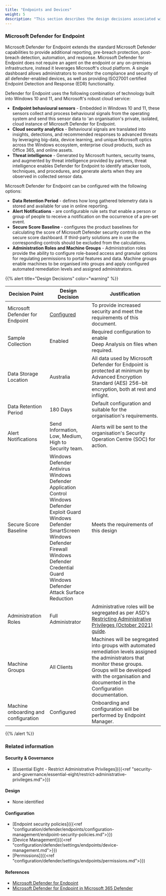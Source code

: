 ```yaml
---
title: "Endpoints and Devices"
weight: 5
description: "This section describes the design decisions associated with managing endpoint security for system(s) built using ASD's Blueprint for Secure Cloud."
---
```


### Microsoft Defender for Endpoint

Microsoft Defender for Endpoint extends the standard Microsoft Defender capabilities to provide additional reporting, pre-breach protection, post-breach detection, automation, and response. Microsoft Defender for Endpoint does not require an agent on the endpoint or any on-premises infrastructure, instead it leverages Microsoft's cloud platform. A single dashboard allows administrators to monitor the compliance and security of all defender-enabled devices, as well as providing ISO27001 certified Endpoint Detection and Response (EDR) functionality.

Defender for Endpoint uses the following combination of technology built into Windows 10 and 11, and Microsoft's robust cloud service:

* **Endpoint behavioural sensors** - Embedded in Windows 10 and 11, these sensors collect and process behavioural signals from the operating system and send this sensor data to 'an organisation's private, isolated, cloud instance of Microsoft Defender for Endpoint.
* **Cloud security analytics** - Behavioural signals are translated into insights, detections, and recommended responses to advanced threats by leveraging big-data, device learning, and unique Microsoft optics across the Windows ecosystem, enterprise cloud products, such as Office 365, and online assets.
* **Threat intelligence** - Generated by Microsoft hunters, security teams, and augmented by threat intelligence provided by partners, threat intelligence enables Defender for Endpoint to identify attacker tools, techniques, and procedures, and generate alerts when they are observed in collected sensor data.

Microsoft Defender for Endpoint can be configured with the following options:

* **Data Retention Period** - defines how long gathered telemetry data is stored and available for use in online reporting.
* **Alert Notifications** - are configurable rule sets that enable a person or group of people to receive a notification on the occurrence of a pre-set event.
* **Secure Score Baseline** - configures the product baselines for calculating the score of Microsoft Defender security controls on the secure score dashboard. If third-party solutions are in use the corresponding controls should be excluded from the calculations.
* **Administration Roles and Machine Groups** - Administration roles provide the ability to configure role-based access and granular options for regulating permissions to portal features and data. Machine groups enable machines to be organised into groups and apply configured automated remediation levels and assigned administrators.

{{% alert title="Design Decisions" color="warning" %}}

| Decision Point                       | Design Decision                                                                                                                                                                                                                                                                           | Justification                                                                                                                                                                                                                                                                                                     |
| ------------------------------------ | ----------------------------------------------------------------------------------------------------------------------------------------------------------------------------------------------------------------------------------------------------------------------------------------- | ----------------------------------------------------------------------------------------------------------------------------------------------------------------------------------------------------------------------------------------------------------------------------------------------------------------- |
| Microsoft Defender for Endpoint      | [Configured](https://security.microsoft.com/securitysettings)                                                                                                                                                                                                                             | To provide increased security and meet the requirements of this document.                                                                                                                                                                                                                                         |
| Sample Collection                    | Enabled                                                                                                                                                                                                                                                                                   | Required configuration to enable<br>Deep Analysis on files when required.                                                                                                                                                                                                                                         |
| Data Storage Location                | Australia                                                                                                                                                                                                                                                                                 | All data used by Microsoft Defender for Endpoint is protected at minimum by Advanced Encryption Standard (AES) 256-bit encryption, both at rest and inflight.                                                                                                                                                     |
| Data Retention Period                | 180 Days                                                                                                                                                                                                                                                                                  | Default configuration and suitable for the organisation's requirements.                                                                                                                                                                                                                                           |
| Alert Notifications                  | Send Information, Low, Medium, High to Security team.                                                                                                                                                                                                                                     | Alerts will be sent to the organisation's Security Operation Centre (SOC) for action.                                                                                                                                                                                                                             |
| Secure Score Baseline                | Windows Defender Antivirus<br>Windows Defender Application Control<br>Windows Defender Exploit Guard<br>Windows Defender SmartScreen<br>Windows Defender Firewall<br>Windows Defender Credential Guard<br>Windows Defender Attack Surface Reduction | Meets the requirements of this design                                                                                                                                                                                                                                                                             |
| Administration Roles                 | Full Administrator                                                                                                                                                                                                                                                                        | Administrative roles will be segregated as per ASD's [Restricting Administrative Privileges (October 2021) guide](https://www.cyber.gov.au/resources-business-and-government/maintaining-devices-and-systems/system-hardening-and-administration/system-administration/restricting-administrative-privileges). |
| Machine Groups                       | All Clients                                                                                                                                                                                                                                                                               | Machines will be segregated into groups with automated remediation levels assigned the administrators that monitor these groups. Groups will be developed with the organisation and documented in the Configuration documentation.                                                                                |
| Machine onboarding and configuration | Configured                                                                                                                                                                                                                                                                                | Onboarding and configuration will be performed by Endpoint Manager.                                                                                                                                                                                                                                               |

{{% /alert %}}

### Related information

#### Security & Governance

* [Essential Eight - Restrict Administrative Privileges]({{<ref "security-and-governance/essential-eight/restrict-administrative-privileges.md">}})

#### Design

* None identified

#### Configuration

* [Endpoint security policies]({{<ref "configuration/defender/endpoints/configuration-management/endpoint-security-policies.md">}})
* [Device Management]({{<ref "configuration/defender/settings/endpoints/device-management.md">}})
* [Permissions]({{<ref "configuration/defender/settings/endpoints/permissions.md">}})


#### References

* [Microsoft Defender for Endpoint](https://docs.microsoft.com/microsoft-365/security/defender-endpoint/microsoft-defender-endpoint)
* [Microsoft Defender for Endpoint in Microsoft 365 Defender](https://docs.microsoft.com/microsoft-365/security/defender/microsoft-365-security-center-mde)

